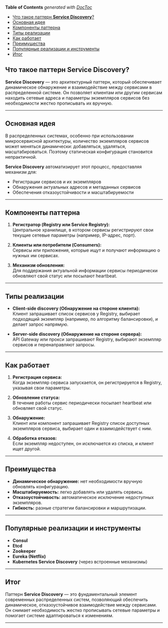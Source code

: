 <!-- START doctoc generated TOC please keep comment here to allow auto update -->
<!-- DON'T EDIT THIS SECTION, INSTEAD RE-RUN doctoc TO UPDATE -->
**Table of Contents**  *generated with [DocToc](https://github.com/thlorenz/doctoc)*

- [Что такое паттерн **Service Discovery**?](#%D1%87%D1%82%D0%BE-%D1%82%D0%B0%D0%BA%D0%BE%D0%B5-%D0%BF%D0%B0%D1%82%D1%82%D0%B5%D1%80%D0%BD-service-discovery)
- [Основная идея](#%D0%BE%D1%81%D0%BD%D0%BE%D0%B2%D0%BD%D0%B0%D1%8F-%D0%B8%D0%B4%D0%B5%D1%8F)
- [Компоненты паттерна](#%D0%BA%D0%BE%D0%BC%D0%BF%D0%BE%D0%BD%D0%B5%D0%BD%D1%82%D1%8B-%D0%BF%D0%B0%D1%82%D1%82%D0%B5%D1%80%D0%BD%D0%B0)
- [Типы реализации](#%D1%82%D0%B8%D0%BF%D1%8B-%D1%80%D0%B5%D0%B0%D0%BB%D0%B8%D0%B7%D0%B0%D1%86%D0%B8%D0%B8)
- [Как работает](#%D0%BA%D0%B0%D0%BA-%D1%80%D0%B0%D0%B1%D0%BE%D1%82%D0%B0%D0%B5%D1%82)
- [Преимущества](#%D0%BF%D1%80%D0%B5%D0%B8%D0%BC%D1%83%D1%89%D0%B5%D1%81%D1%82%D0%B2%D0%B0)
- [Популярные реализации и инструменты](#%D0%BF%D0%BE%D0%BF%D1%83%D0%BB%D1%8F%D1%80%D0%BD%D1%8B%D0%B5-%D1%80%D0%B5%D0%B0%D0%BB%D0%B8%D0%B7%D0%B0%D1%86%D0%B8%D0%B8-%D0%B8-%D0%B8%D0%BD%D1%81%D1%82%D1%80%D1%83%D0%BC%D0%B5%D0%BD%D1%82%D1%8B)
- [Итог](#%D0%B8%D1%82%D0%BE%D0%B3)

<!-- END doctoc generated TOC please keep comment here to allow auto update -->


## Что такое паттерн **Service Discovery**?

**Service Discovery** — это архитектурный паттерн, который обеспечивает динамическое обнаружение и взаимодействие между сервисами в распределенной системе. Он позволяет клиентам или другим сервисам находить сетевые адреса и параметры экземпляров сервисов без необходимости жестко прописывать их вручную.

---

## Основная идея

В распределенных системах, особенно при использовании микросервисной архитектуры, количество экземпляров сервисов может меняться динамически: добавляться, удаляться, масштабироваться. Поэтому статическая конфигурация становится непрактичной.

**Service Discovery** автоматизирует этот процесс, предоставляя механизм для:

- Регистрации сервисов и их экземпляров
- Обнаружения актуальных адресов и метаданных сервисов
- Обеспечения отказоустойчивости и масштабируемости

---

## Компоненты паттерна

1. **Регистратор (Registry или Service Registry):**  
   Центральное хранилище, в котором сервисы регистрируют свои текущие сетевые параметры (например, IP-адрес, порт).  

2. **Клиенты или потребители (Consumers):**  
   Сервисы или приложения, которые ищут и получают информацию о нужных им сервисах.  

3. **Механизм обновления:**  
   Для поддержания актуальной информации сервисы периодически обновляют свой статус или посылают heartbeat.

---

## Типы реализации

- **Client-side discovery (Обнаружение на стороне клиента):**  
  Клиент запрашивает список сервисов у Registry, выбирает подходящий экземпляр (например, по алгоритму балансировки), и делает запрос напрямую.

- **Server-side discovery (Обнаружение на стороне сервера):**  
  API Gateway или прокси запрашивают Registry, выбирают экземпляр сервисов и перенаправляют запросы.

---

## Как работает

1. **Регистрация сервиса:**  
   Когда экземпляр сервиса запускается, он регистрируется в Registry, указывая свои параметры.

2. **Обновление статуса:**  
   В течение работы сервис периодически посылает heartbeat или обновляет свой статус.

3. **Обнаружение:**  
   Клиент или компонент запрашивает Registry список доступных экземпляров сервиса, выбирает один и взаимодействует с ним.

4. **Обработка отказов:**  
   Если экземпляр недоступен, он исключается из списка, и клиент ищет другой.

---

## Преимущества

- **Динамическое обнаружение:** нет необходимости вручную обновлять конфигурацию.
- **Масштабируемость:** легко добавлять или удалять сервисы.
- **Отказоустойчивость:** автоматическое исключение недоступных экземпляров.
- **Гибкость:** разные стратегии балансировки и маршрутизации.

---

## Популярные реализации и инструменты

- **Consul**  
- **Etcd**  
- **Zookeeper**  
- **Eureka (Netflix)**  
- **Kubernetes Service Discovery** (через встроенные механизмы)

---

## Итог

Паттерн **Service Discovery** — это фундаментальный элемент современных распределенных систем, позволяющий обеспечить динамическое, отказоустойчивое взаимодействие между сервисами. Он снимает необходимость жестко прописывать сетевые параметры и помогает системе адаптироваться к изменениям.

---